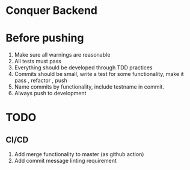 # Conquer Backend

# Before pushing

1) Make sure all warnings are reasonable
2) All tests must pass
3) Everything should be developed through TDD practices
4) Commits should be small, write a test for some functionality, make it pass , refactor , push
5) Name commits by functionality, include testname in commit.
6) Always push to development


# TODO

## CI/CD

1) Add merge functionality to master (as github action)
2) Add commit message linting requirement

